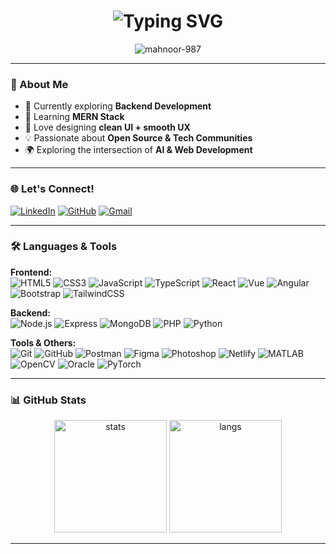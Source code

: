 <h1 align="center">
  <img src="https://readme-typing-svg.herokuapp.com?font=Fira+Code&size=28&duration=3000&pause=1000&color=F77737&center=true&vCenter=true&width=500&lines=Hi%2C+I'm+Mahnoor+Fatima;Frontend+Developer;Aspiring+MERN+Stack+Engineer;Tech+Enthusiast" alt="Typing SVG" />
</h1>

<p align="center">
  <img src="https://komarev.com/ghpvc/?username=mahnoor-987&label=Profile%20views&color=0e75b6&style=flat" alt="mahnoor-987" />
</p>

---

### 🚀 About Me
- 🔭 Currently exploring **Backend Development**
- 🌱 Learning **MERN Stack**
- 🎨 Love designing **clean UI + smooth UX**
- 💡 Passionate about **Open Source & Tech Communities**
- 🌍 Exploring the intersection of **AI & Web Development**

---

### 🌐 Let's Connect!
[![LinkedIn](https://img.shields.io/badge/-LinkedIn-%230077B5.svg?&style=for-the-badge&logo=linkedin&logoColor=white)](https://www.linkedin.com/in/mahnoor-fatima-4bb5b5374/)
[![GitHub](https://img.shields.io/badge/GitHub-100000?style=for-the-badge&logo=github&logoColor=white)](https://github.com/mahnoor-987)
[![Gmail](https://img.shields.io/badge/-Gmail-D14836?style=for-the-badge&logo=gmail&logoColor=white)](mailto:mahnoorfatima987@gmail.com)

---

### 🛠️ Languages & Tools

**Frontend:**  
![HTML5](https://img.shields.io/badge/-HTML5-E34F26?logo=html5&logoColor=fff) 
![CSS3](https://img.shields.io/badge/-CSS3-1572B6?logo=css3&logoColor=fff) 
![JavaScript](https://img.shields.io/badge/-JavaScript-F7DF1E?logo=javascript&logoColor=000) 
![TypeScript](https://img.shields.io/badge/-TypeScript-3178C6?logo=typescript&logoColor=fff) 
![React](https://img.shields.io/badge/-React-61DAFB?logo=react&logoColor=000) 
![Vue](https://img.shields.io/badge/-Vue-42B883?logo=vue.js&logoColor=fff) 
![Angular](https://img.shields.io/badge/-Angular-DD0031?logo=angular&logoColor=fff) 
![Bootstrap](https://img.shields.io/badge/-Bootstrap-7952B3?logo=bootstrap&logoColor=fff) 
![TailwindCSS](https://img.shields.io/badge/-TailwindCSS-06B6D4?logo=tailwindcss&logoColor=fff) 

**Backend:**  
![Node.js](https://img.shields.io/badge/-Node.js-339933?logo=node.js&logoColor=fff) 
![Express](https://img.shields.io/badge/-Express-000?logo=express&logoColor=fff) 
![MongoDB](https://img.shields.io/badge/-MongoDB-47A248?logo=mongodb&logoColor=fff) 
![PHP](https://img.shields.io/badge/-PHP-777BB4?logo=php&logoColor=fff) 
![Python](https://img.shields.io/badge/-Python-3776AB?logo=python&logoColor=fff) 

**Tools & Others:**  
![Git](https://img.shields.io/badge/-Git-F05032?logo=git&logoColor=fff) 
![GitHub](https://img.shields.io/badge/-GitHub-181717?logo=github&logoColor=fff) 
![Postman](https://img.shields.io/badge/-Postman-FF6C37?logo=postman&logoColor=fff) 
![Figma](https://img.shields.io/badge/-Figma-F24E1E?logo=figma&logoColor=fff) 
![Photoshop](https://img.shields.io/badge/-Photoshop-31A8FF?logo=adobephotoshop&logoColor=fff) 
![Netlify](https://img.shields.io/badge/-Netlify-00C7B7?logo=netlify&logoColor=fff) 
![MATLAB](https://img.shields.io/badge/-MATLAB-0076A8?logo=mathworks&logoColor=fff) 
![OpenCV](https://img.shields.io/badge/-OpenCV-5C3EE8?logo=opencv&logoColor=fff) 
![Oracle](https://img.shields.io/badge/-Oracle-F80000?logo=oracle&logoColor=fff) 
![PyTorch](https://img.shields.io/badge/-PyTorch-EE4C2C?logo=pytorch&logoColor=fff) 

---

### 📊 GitHub Stats
<p align="center">
  <img src="https://github-readme-stats.vercel.app/api?username=mahnoor-987&show_icons=true&theme=radical" alt="stats" height="180em"/>
  <img src="https://github-readme-stats.vercel.app/api/top-langs/?username=mahnoor-987&layout=compact&langs_count=8&theme=radical" alt="langs" height="180em"/>
</p>



---





